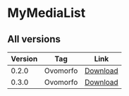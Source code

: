 # MyMediaList

## All versions
| Version | Tag | Link |
|---------|-----------|-----------|
| 0.2.0   | Ovomorfo  | [Download](https://github.com/RafaEscobar/my-media-list-app/releases/download/apk/app-release.apk) |
| 0.3.0   | Ovomorfo  | [Download](https://github.com/RafaEscobar/my-media-list-app/releases/download/apk2/app-release.apk) |